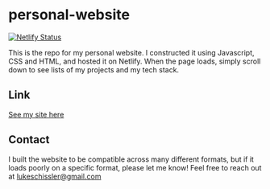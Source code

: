# personal-website

[![Netlify Status](https://api.netlify.com/api/v1/badges/375c70a5-0072-4a09-99fa-506256c07c95/deploy-status)](https://app.netlify.com/sites/ecstatic-feynman-facb9c/deploys)

This is the repo for my personal website. I constructed it using Javascript, CSS and HTML, and hosted it on Netlify. When the page loads, simply scroll down to see 
lists of my projects and my tech stack.

## Link

[See my site here](https://lukeschissler.com/)

## Contact

I built the website to be compatible across many different formats, but if it loads poorly on a specific format, please let me know! Feel free to reach out at 
lukeschissler@gmail.com
